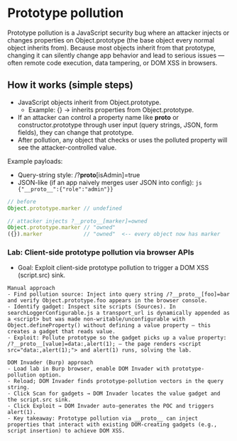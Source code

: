 # Prototype pollution

Prototype pollution is a JavaScript security bug where an attacker injects or changes properties on Object.prototype (the base object every normal object inherits from). Because most objects inherit from that prototype, changing it can silently change app behavior and lead to serious issues — often remote code execution, data tampering, or DOM XSS in browsers.



## How it works (simple steps)
- JavaScript objects inherit from Object.prototype.
	- Example: {} → inherits properties from Object.prototype.
- If an attacker can control a property name like __proto__ or constructor.prototype through user input (query strings, JSON, form fields), they can change that prototype.
- After pollution, any object that checks or uses the polluted property will see the attacker-controlled value.

Example payloads:
- Query-string style: /?__proto__[isAdmin]=true
- JSON-like (if an app naively merges user JSON into config): ```js
 {"__proto__":{"role":"admin"}} ```
```js
// before
Object.prototype.marker // undefined

// attacker injects ?__proto__[marker]=owned
Object.prototype.marker // "owned"
({}).marker             // "owned"  <-- every object now has marker

```

### Lab: Client-side prototype pollution via browser APIs

- Goal: Exploit client-side prototype pollution to trigger a DOM XSS (script.src) sink.
```
Manual approach
- Find pollution source: Inject into query string /?__proto__[foo]=bar and verify Object.prototype.foo appears in the browser console.
- Identify gadget: Inspect site scripts (Sources). In searchLoggerConfigurable.js a transport_url is dynamically appended as a <script> but was made non-writable/unconfigurable with Object.defineProperty() without defining a value property — this creates a gadget that reads value.
- Exploit: Pollute prototype so the gadget picks up a value property: /?__proto__[value]=data:,alert(1); — the page renders <script src="data:,alert(1);"> and alert(1) runs, solving the lab.

DOM Invader (Burp) approach
- Load lab in Burp browser, enable DOM Invader with prototype-pollution option.
- Reload; DOM Invader finds prototype-pollution vectors in the query string.
- Click Scan for gadgets → DOM Invader locates the value gadget and the script.src sink.
- Click Exploit → DOM Invader auto-generates the POC and triggers alert(1).
- Key takeaway: Prototype pollution via __proto__ can inject properties that interact with existing DOM-creating gadgets (e.g., script insertion) to achieve DOM XSS.
```